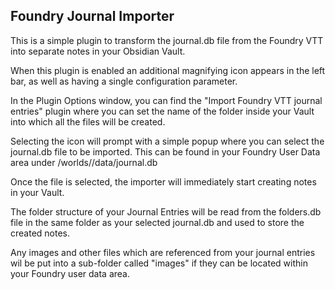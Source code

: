 ## Foundry Journal Importer

This is a simple plugin to transform the journal.db file from the Foundry VTT into separate notes in your Obsidian Vault.

When this plugin is enabled an additional magnifying icon appears in the left bar, as well as having a single configuration parameter.

In the Plugin Options window, you can find the "Import Foundry VTT journal entries" plugin where you can set the name of the folder inside your Vault into which all the files will be created.

Selecting the icon will prompt with a simple popup where you can select the journal.db file to be imported. This can be found in your Foundry User Data area under /worlds/<yourworld>/data/journal.db

Once the file is selected, the importer will immediately start creating notes in your Vault.

The folder structure of your Journal Entries will be read from the folders.db file in the same folder as your selected journal.db and used to store the created notes.

Any images and other files which are referenced from your journal entries wil be put into a sub-folder called "images" if they can be located within your Foundry user data area.